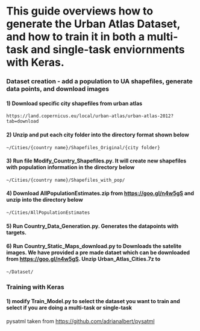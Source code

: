 # This guide overviews how to generate the Urban Atlas Dataset, and how to train it in both a multi-task and single-task enviornments with Keras.






### Dataset creation - add a population to UA shapefiles, generate data points, and download images


#### 1) Download specific city shapefiles from urban atlas 
	https://land.copernicus.eu/local/urban-atlas/urban-atlas-2012?tab=download
	
#### 2) Unzip and put each city folder into the directory format shown below
	~/Cities/{country name}/Shapefiles_Original/{city folder}

#### 3) Run file Modify_Country_Shapefiles.py. It will create new shapefiles with population information in the directory below 
	~/Cities/{country name}/Shapefiles_with_pop/
	
#### 4) Download AllPopulationEstimates.zip from https://goo.gl/n4w5gS and unzip into the directory below
	~/Cities/AllPopulationEstimates

#### 5) Run Country_Data_Generation.py. Generates the datapoints with targets.

#### 6) Run Country_Static_Maps_download.py to Downloads the satelite images.  We have provided a pre made dataet which can be downloaded from https://goo.gl/n4w5gS.  Unzip Urban_Atlas_Cities.7z to  
	~/Dataset/




### Training with Keras

#### 1) modify Train_Model.py to select the dataset you want to train and select if you are doing a multi-task or single-task




pysatml taken from https://github.com/adrianalbert/pysatml <br/>